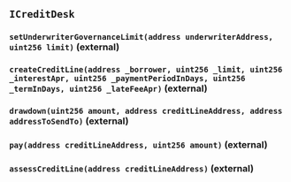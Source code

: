 ## `ICreditDesk`






### `setUnderwriterGovernanceLimit(address underwriterAddress, uint256 limit)` (external)





### `createCreditLine(address _borrower, uint256 _limit, uint256 _interestApr, uint256 _paymentPeriodInDays, uint256 _termInDays, uint256 _lateFeeApr)` (external)





### `drawdown(uint256 amount, address creditLineAddress, address addressToSendTo)` (external)





### `pay(address creditLineAddress, uint256 amount)` (external)





### `assessCreditLine(address creditLineAddress)` (external)






